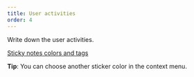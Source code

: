 ```yaml
---
title: User activities
order: 4
---
```


Write down the user activities.

[Sticky notes colors and tags](howTo:sticky-note-colors-and-tags)

**Tip**: You can choose another sticker color in the context menu.
